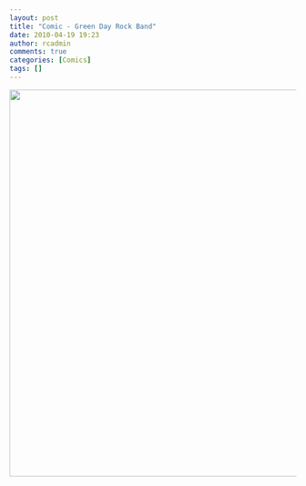 ```yaml
---
layout: post
title: "Comic - Green Day Rock Band"
date: 2010-04-19 19:23
author: rcadmin
comments: true
categories: [Comics]
tags: []
---
```

<a href="http://bitsmack.com/comics/2010/04/19/comic-green-day-rock-band/"><img src="http://dl.bitsmack.com/uploads/2010/04/20100419.jpg" alt="" title="Remember how we put all that time and care we put into Beatles Rock Band? Yeah we don't need to do that for Green Day." width="680" height="680" class="alignnone size-full wp-image-1904" /></a>
